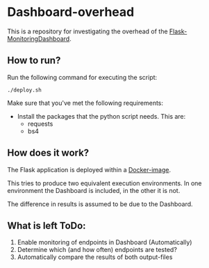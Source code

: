 # Dashboard-overhead
This is a repository for investigating the overhead of the [Flask-MonitoringDashboard](https://github.com/flask-dashboard/Flask-MonitoringDashboard).

## How to run?
Run the following command for executing the script:
```
./deploy.sh
```
Make sure that you've met the following requirements:
- Install the packages that the python script needs. This are:
  - requests
  - bs4
  
## How does it work?
The Flask application is deployed within a [Docker-image](https://hub.docker.com/_/python/).

This tries to produce two equivalent execution environments. In one environment the Dashboard is included, in the other it is not.

The difference in results is assumed to be due to the Dashboard.

## What is left ToDo:
1. Enable monitoring of endpoints in Dashboard (Automatically)
2. Determine which (and how often) endpoints are tested?
3. Automatically compare the results of both output-files
